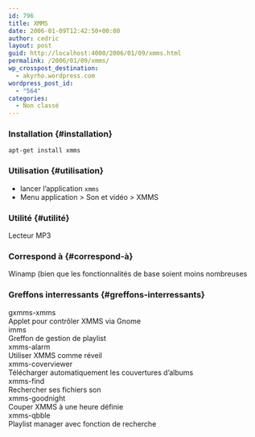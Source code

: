 ```yaml
---
id: 796
title: XMMS
date: 2006-01-09T12:42:50+00:00
author: cedric
layout: post
guid: http://localhost:4000/2006/01/09/xmms.html
permalink: /2006/01/09/xmms/
wp_crosspost_destination:
  - akyrho.wordpress.com
wordpress_post_id:
  - "564"
categories:
  - Non classé
---
```

### Installation {#installation}

<code class="highlighter-rouge">apt-get install xmms</code>

### Utilisation {#utilisation}

  * lancer l’application <code class="highlighter-rouge">xmms</code>
  * Menu application > Son et vidéo > XMMS

### Utilité {#utilité}

Lecteur MP3

### Correspond à {#correspond-à}

Winamp (bien que les fonctionnalités de base soient moins nombreuses

### Greffons interressants {#greffons-interressants}

gxmms-xmms  
Applet pour contrôler XMMS via Gnome  
imms  
Greffon de gestion de playlist  
xmms-alarm  
Utiliser XMMS comme réveil  
xmms-coverviewer  
Télécharger automatiquement les couvertures d’albums  
xmms-find  
Rechercher ses fichiers son  
xmms-goodnight  
Couper XMMS à une heure définie  
xmms-qbble  
Playlist manager avec fonction de recherche